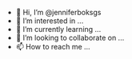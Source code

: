 - 👋 Hi, I’m @jenniferboksgs
- 👀 I’m interested in ...
- 🌱 I’m currently learning ...
- 💞️ I’m looking to collaborate on ...
- 📫 How to reach me ...

<!---
jenniferboksgs/jenniferboksgs is a ✨ special ✨ repository because its `README.md` (this file) appears on your GitHub profile.
You can click the Preview link to take a look at your changes.
--->
